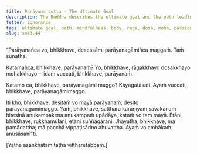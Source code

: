 ```yaml
---
title: Parāyana sutta - The Ultimate Goal
description: The Buddha describes the ultimate goal and the path leading to the ultimate goal. The ultimate goal is a synonym for Nibbāna.
fetter: ignorance
tags: ultimate goal, path, mindfulness, body, rāga, dosa, moha, passion, infatuation, lust, aversion, ill will, hate, hatred, fault, resentment, delusion, illusion, hallucination, misapprehension, distorted view, sn, sn35-44, sn43
slug: sn43.44
---
```


“Parāyanañca vo, bhikkhave, desessāmi parāyanagāmiñca maggaṁ. Taṁ suṇātha.

Katamañca, bhikkhave, parāyanaṁ? Yo, bhikkhave, rāgakkhayo dosakkhayo mohakkhayo— idaṁ vuccati, bhikkhave, parāyanaṁ.

Katamo ca, bhikkhave, parāyanagāmī maggo? Kāyagatāsati. Ayaṁ vuccati, bhikkhave, parāyanagāmimaggo.

Iti kho, bhikkhave, desitaṁ vo mayā parāyanaṁ, desito parāyanagāmimaggo. Yaṁ, bhikkhave, satthārā karaṇīyaṁ sāvakānaṁ hitesinā anukampakena anukampaṁ upādāya, kataṁ vo taṁ mayā. Etāni, bhikkhave, rukkhamūlāni, etāni suññāgārāni. Jhāyatha, bhikkhave, mā pamādattha; mā pacchā vippaṭisārino ahuvattha. Ayaṁ vo amhākaṁ anusāsanī”ti.

[Yathā asaṅkhataṁ tathā vitthāretabbaṁ.]
